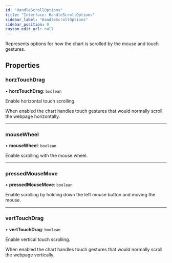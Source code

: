 ```yaml
---
id: "HandleScrollOptions"
title: "Interface: HandleScrollOptions"
sidebar_label: "HandleScrollOptions"
sidebar_position: 0
custom_edit_url: null
---
```


Represents options for how the chart is scrolled by the mouse and touch gestures.

## Properties

### horzTouchDrag

• **horzTouchDrag**: `boolean`

Enable horizontal touch scrolling.

When enabled the chart handles touch gestures that would normally scroll the webpage horizontally.

___

### mouseWheel

• **mouseWheel**: `boolean`

Enable scrolling with the mouse wheel.

___

### pressedMouseMove

• **pressedMouseMove**: `boolean`

Enable scrolling by holding down the left mouse button and moving the mouse.

___

### vertTouchDrag

• **vertTouchDrag**: `boolean`

Enable vertical touch scrolling.

When enabled the chart handles touch gestures that would normally scroll the webpage vertically.
